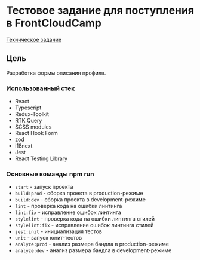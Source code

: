 # Тестовое задание для поступления в FrontCloudCamp

[Техническое задание](https://github.com/FrontCloudCamp/test-assignment)

## Цель

Разработка формы описания профиля.

### Использованный стек

- React
- Typescript
- Redux-Toolkit
- RTK Query
- SCSS modules
- React Hook Form
- zod
- i18next
- Jest
- React Testing Library

### Основные команды npm run

- `start` - запуск проекта
- `build:prod` - сборка проекта в production-режиме
- `build:dev` - сборка проекта в development-режиме
- `lint` - проверка кода на ошибки линтинга
- `lint:fix` - исправление ошибок линтинга
- `stylelint` - проверка кода на ошибки линтинга стилей
- `stylelint:fix` - исправление ошибок линтинга стилей
- `jest:init` - инициализация тестов
- `unit` - запуск юнит-тестов
- `analyze:prod` - анализ размера бандла в production-режиме
- `analyze:dev` - анализ размера бандла в development-режиме